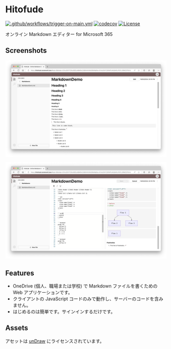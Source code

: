 # Hitofude

[![.github/workflows/trigger-on-main.yml](https://github.com/karamem0/hitofude/actions/workflows/trigger-on-main.yml/badge.svg)](https://github.com/karamem0/hitofude/actions/workflows/trigger-on-main.yml)
[![codecov](https://codecov.io/gh/karamem0/hitofude/graph/badge.svg?token=T44FVSHRYS)](https://codecov.io/gh/karamem0/hitofude)
[![License](https://img.shields.io/github/license/karamem0/hitofude.svg)](https://github.com/karamem0/hitofude/blob/main/LICENSE)

オンライン Markdown エディター for Microsoft 365

## Screenshots

![screenshot1](/assets/screenshots/001.png)

![screenshot2](/assets/screenshots/002.png)

## Features

- OneDrive (個人、職場または学校) で Markdown ファイルを書くための Web アプリケーションです。
- クライアントの JavaScript コードのみで動作し、サーバーのコードを含みません。
- はじめるのは簡単です。サインインするだけです。

## Assets

アセットは [unDraw](https://undraw.co/illustrations) にライセンスされています。
